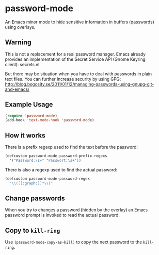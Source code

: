 password-mode
=============

An Emacs minor mode to hide sensitive information in buffers (passwords)
using overlays.

Warning
-------

This is not a replacement for a real password manager. Emacs already provides
an implementation of the Secret Service API (Gnome Keyring client): secrets.el

But there may be situation when you have to deal with passwords in plain text files.
You can further increase security by using GPG: http://blog.bogosity.se/2011/01/12/managing-passwords-using-gnupg-git-and-emacs/



Example Usage
-------------

```lisp
(require 'password-mode)
(add-hook 'text-mode-hook 'password-mode)
```

How it works
-----------------------------

There is a prefix regexp used to find the text before the password:

```lisp
(defcustom password-mode-password-prefix-regexs
  '("Password:\s+" "Passwort:\s+"))
```

There is also a regexp used to find the actual password:

```lisp
(defcustom password-mode-password-regex
  "\\([[:graph:]]*\\)"
```

Change passwords
----------------

When you try to changes a password (hidden by the overlay) an Emacs
password prompt is invoked to read the actual password.

Copy to `kill-ring`
-------------------

Use `(password-mode-copy-as-kill)` to copy the next password to the `kill-ring`.

